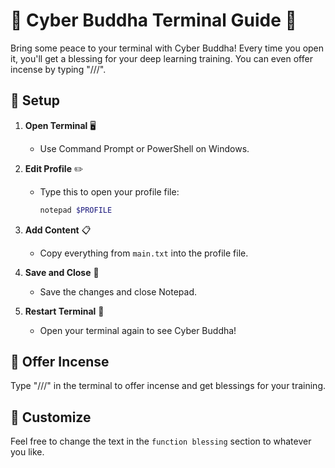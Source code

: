 # 🌟 Cyber Buddha Terminal Guide 🌟

Bring some peace to your terminal with Cyber Buddha! Every time you open it, you'll get a blessing for your deep learning training. You can even offer incense by typing "///".

## 🚀 Setup

1. **Open Terminal** 🖥️
   - Use Command Prompt or PowerShell on Windows.

2. **Edit Profile** ✏️
   - Type this to open your profile file:
     ```bash
     notepad $PROFILE
     ```

3. **Add Content** 📋
   - Copy everything from `main.txt` into the profile file.

4. **Save and Close** 💾
   - Save the changes and close Notepad.

5. **Restart Terminal** 🔄
   - Open your terminal again to see Cyber Buddha!

## 🙏 Offer Incense

Type "///" in the terminal to offer incense and get blessings for your training.

## 🔧 Customize

Feel free to change the text in the `function blessing` section to whatever you like.